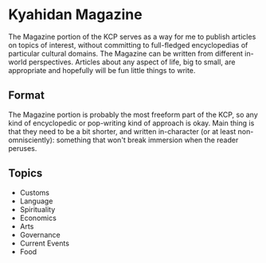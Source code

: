 # Kyahidan Magazine

The Magazine portion of the KCP serves as a way for me to publish articles on topics of interest, without committing to full-fledged encyclopedias of particular cultural domains. The Magazine can be written from different in-world perspectives. Articles about any aspect of life, big to small, are appropriate and hopefully will be fun little things to write.

## Format

The Magazine portion is probably the most freeform part of the KCP, so any kind of encyclopedic or pop-writing kind of approach is okay. Main thing is that they need to be a bit shorter, and written in-character (or at least non-omnisciently): something that won't break immersion when the reader peruses.

## Topics

- Customs
- Language
- Spirituality
- Economics
- Arts
- Governance
- Current Events
- Food
